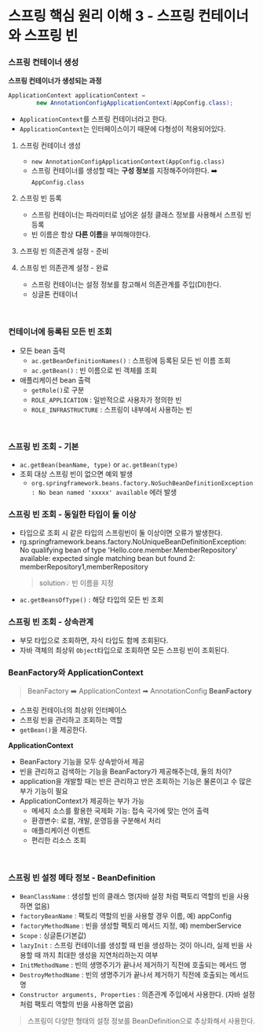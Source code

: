 # 스프링 핵심 원리 이해 3 - 스프링 컨테이너와 스프링 빈

### 스프링 컨테이너 생성
**스프링 컨테이너가 생성되는 과정**
```java
ApplicationContext applicationContext = 
        new AnnotationConfigApplicationContext(AppConfig.class);
```
* `ApplicationContext`를 스프링 컨테이너라고 한다. 
* `ApplicationContext`는 인터페이스이기 때문에 다형성이 적용되어있다. 

1. 스프링 컨테이너 생성
   * `new AnnotationConfigApplicationContext(AppConfig.class)`
   * 스프링 컨테이너를 생성할 때는 **구성 정보**를 지정해주어야한다. ➡️ `AppConfig.class`
2. 스프링 빈 등록
    * 스프링 컨테이너는 파라미터로 넘어온 설정 클래스 정보를 사용해서 스프링 빈 등록
    * 빈 이름은 항상 **다른 이름**을 부여해야한다. 

3. 스프링 빈 의존관계 설정 - 준비
4. 스프링 빈 의존관계 설정 - 완료
   * 스프링 컨테이너는 설정 정보를 참고해서 의존관계를 주입(DI)한다. 
   * 싱글톤 컨테이너

<br />

### 컨테이너에 등록된 모든 빈 조회
* 모든 bean 출력
  * `ac.getBeanDefinitionNames()` : 스프링에 등록된 모든 빈 이름 조회
  * `ac.getBean()` : 빈 이름으로 빈 객체를 조회
* 애플리케이션 bean 출력
  * `getRole()`로 구분
  * `ROLE_APPLICATION` : 일반적으로 사용자가 정의한 빈
  * `ROLE_INFRASTRUCTURE` : 스프링이 내부에서 사용하는 빈 

<br />

### 스프링 빈 조회 - 기본

* `ac.getBean(beanName, type)` or `ac.getBean(type)`
* 조회 대상 스프링 빈이 없으면 예외 발생
  * `org.springframework.beans.factory.NoSuchBeanDefinitionException: No bean named 'xxxxx' available` 에러 발생

### 스프링 빈 조회 - 동일한 타입이 둘 이상
* 타입으로 조회 시 같은 타입의 스프링빈이 둘 이상이면 오류가 발생한다. 
* rg.springframework.beans.factory.NoUniqueBeanDefinitionException: No qualifying bean of type 'Hello.core.member.MemberRepository' available: expected single matching bean but found 2: memberRepository1,memberRepository
  > solution💡 빈 이름을 지정
* `ac.getBeansOfType()` : 해당 타입의 모든 빈 조회

### 스프링 빈 조회 - 상속관계 
* 부모 타입으로 조회하면, 자식 타입도 함께 조회된다. 
* 자바 객체의 최상위 `Object`타입으로 조회하면 모든 스프링 빈이 조회된다. 

### BeanFactory와 ApplicationContext
> BeanFactory ➡️ ApplicationContext ➡ AnnotationConfig
**BeanFactory**
* 스프링 컨테이너의 최상위 인터페이스
* 스프링 빈을 관리하고 조회하는 역할
* `getBean()`을 제공한다.

**ApplicationContext**
* BeanFactory 기능을 모두 상속받아서 제공
* 빈을 관리하고 검색하는 기능을 BeanFactory가 제공해주는데, 둘의 차이?
* application을 개발할 때는 반은 관리하고 반은 조회하는 기능은 물론이고 수 많은 부가 기능이 필요
* ApplicationContext가 제공하는 부가 가능
  * 메세지 소스를 활용한 국제화 기능: 접속 국가에 맞는 언어 출력
  * 환경변수: 로컬, 개발, 운영등을 구분해서 처리
  * 애플리케이션 이벤트
  * 편리한 리소스 조회 

<br />

### 스프링 빈 설정 메타 정보 - BeanDefinition
* `BeanClassName` : 생성할 빈의 클래스 명(자바 설정 처럼 팩토리 역할의 빈을 사용하면 없음)
* `factoryBeanName` : 팩토리 역할의 빈을 사용할 경우 이름, 예) appConfig
* `factoryMethodName` : 빈을 생성할 팩토리 메서드 지정, 예) memberService
* `Scope` : 싱글톤(기본값)
* `lazyInit` : 스프링 컨테이너를 생성할 때 빈을 생성하는 것이 아니라, 실제 빈을 사용할 때 까지 최대한 생성을 지연처리하는지 여부
* `InitMethodName` : 빈의 생명주기가 끝나서 제거하기 직전에 호출되는 메서드 명
* `DestroyMethodName` : 빈의 생명주기가 끝나서 제거하기 직전에 호출되는 메서드 명
* `Constructor arguments, Properties` : 의존관계 주입에서 사용한다. (자바 설정 처럼 팩토리 역할의 빈을 사용하면 없음)

> 스프링이 다양한 형태의 설정 정보를 BeanDefinition으로 추상화해서 사용한다. 